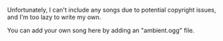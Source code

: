 Unfortunately, I can't include any songs due to potential copyright issues, and I'm too lazy to write my own.


You can add your own song here by adding an "ambient.ogg" file.